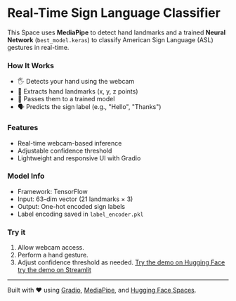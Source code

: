 # Real-Time Sign Language Classifier

This Space uses **MediaPipe** to detect hand landmarks and a trained **Neural Network** (`best_model.keras`) to classify American Sign Language (ASL) gestures in real-time.

### How It Works

- 🖐️ Detects your hand using the webcam
- 📌 Extracts hand landmarks (x, y, z points)
- 🧠 Passes them to a trained model
- 🗣️ Predicts the sign label (e.g., "Hello", "Thanks")

### Features

- Real-time webcam-based inference
- Adjustable confidence threshold
- Lightweight and responsive UI with Gradio

### Model Info

- Framework: TensorFlow
- Input: 63-dim vector (21 landmarks × 3)
- Output: One-hot encoded sign labels
- Label encoding saved in `label_encoder.pkl`

### Try it

1. Allow webcam access.
2. Perform a hand gesture.
3. Adjust confidence threshold as needed.
[Try the demo on Hugging Face](https://speccco-sign-language.hf.space/?__theme=dark)
[try the demo on Streamlit](https://real-time-sign-language-classifier.streamlit.app/)
---

Built with ❤️ using [Gradio](https://gradio.app), [MediaPipe](https://mediapipe.dev), and [Hugging Face Spaces](https://huggingface.co/spaces).
